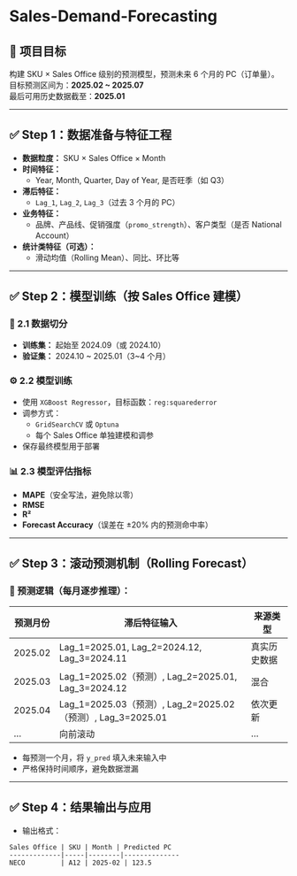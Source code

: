 # Sales-Demand-Forecasting

## 🎯 项目目标
构建 SKU × Sales Office 级别的预测模型，预测未来 6 个月的 PC（订单量）。  
目标预测区间为：**2025.02 ~ 2025.07**  
最后可用历史数据截至：**2025.01**

---

## ✅ Step 1：数据准备与特征工程

- **数据粒度：** SKU × Sales Office × Month
- **时间特征：**
  - Year, Month, Quarter, Day of Year, 是否旺季（如 Q3）
- **滞后特征：**
  - `Lag_1`, `Lag_2`, `Lag_3`（过去 3 个月的 PC）
- **业务特征：**
  - 品牌、产品线、促销强度（`promo_strength`）、客户类型（是否 National Account）
- **统计类特征（可选）：**
  - 滑动均值（Rolling Mean）、同比、环比等

---

## ✅ Step 2：模型训练（按 Sales Office 建模）

### 📌 2.1 数据切分
- **训练集：** 起始至 2024.09（或 2024.10）
- **验证集：** 2024.10 ~ 2025.01（3~4 个月）

### ⚙️ 2.2 模型训练
- 使用 `XGBoost Regressor`，目标函数：`reg:squarederror`
- 调参方式：
  - `GridSearchCV` 或 `Optuna`
  - 每个 Sales Office 单独建模和调参
- 保存最终模型用于部署

### 📊 2.3 模型评估指标
- **MAPE**（安全写法，避免除以零）
- **RMSE**
- **R²**
- **Forecast Accuracy**（误差在 ±20% 内的预测命中率）

---

## ✅ Step 3：滚动预测机制（Rolling Forecast）

### 🔁 预测逻辑（每月逐步推理）：

| 预测月份 | 滞后特征输入                              | 来源类型     |
|----------|--------------------------------------------|--------------|
| 2025.02  | Lag_1=2025.01, Lag_2=2024.12, Lag_3=2024.11 | 真实历史数据 |
| 2025.03  | Lag_1=2025.02（预测）, Lag_2=2025.01, Lag_3=2024.12 | 混合         |
| 2025.04  | Lag_1=2025.03（预测）, Lag_2=2025.02（预测）, Lag_3=2025.01 | 依次更新     |
| …        | 向前滚动                                   | …            |

- 每预测一个月，将 `y_pred` 填入未来输入中
- 严格保持时间顺序，避免数据泄漏

---

## ✅ Step 4：结果输出与应用

- 输出格式：

```text
Sales Office | SKU | Month | Predicted PC
-------------|-----|--------|--------------
NECO         | A12 | 2025-02 | 123.5
